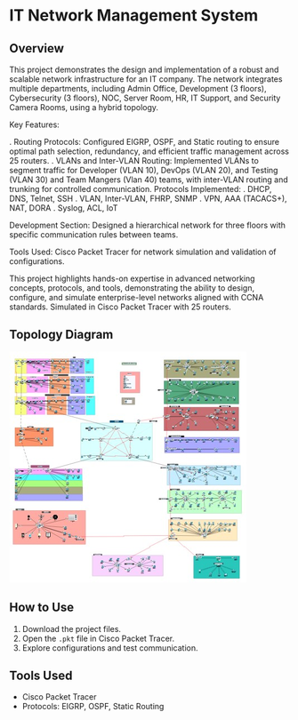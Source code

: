 # IT Network Management System

## Overview
This project demonstrates the design and implementation of a robust and scalable network infrastructure for an IT company. The network integrates multiple departments, including Admin Office, Development (3 floors), Cybersecurity (3 floors), NOC, Server Room, HR, IT Support, and Security Camera Rooms, using a hybrid topology.

Key Features:

. Routing Protocols: Configured EIGRP, OSPF, and Static routing to ensure optimal path selection, redundancy, and efficient traffic management across 25 routers.
. VLANs and Inter-VLAN Routing: Implemented VLANs to segment traffic for Developer (VLAN 10), DevOps (VLAN 20), and Testing (VLAN 30) and Team Mangers (Vlan 40) teams, with inter-VLAN routing and trunking for controlled communication.
Protocols Implemented:
. DHCP, DNS, Telnet, SSH
. VLAN, Inter-VLAN, FHRP, SNMP
. VPN, AAA (TACACS+), NAT, DORA
. Syslog, ACL, IoT

Development Section: Designed a hierarchical network for three floors with specific communication rules between teams.

Tools Used: Cisco Packet Tracer for network simulation and validation of configurations.

This project highlights hands-on expertise in advanced networking concepts, protocols, and tools, demonstrating the ability to design, configure, and simulate enterprise-level networks aligned with CCNA standards. Simulated in Cisco Packet Tracer with 25 routers.


## Topology Diagram
![Network Diagram](topology-diagram.png.jpg)

## How to Use
1. Download the project files.
2. Open the `.pkt` file in Cisco Packet Tracer.
3. Explore configurations and test communication.

## Tools Used
- Cisco Packet Tracer
- Protocols: EIGRP, OSPF, Static Routing
